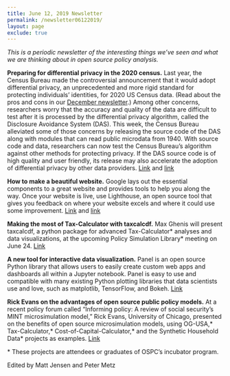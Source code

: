 ```yaml
---
title: June 12, 2019 Newsletter
permalink: /newsletter06122019/
layout: page
exclude: true
---
```

*This is a periodic newsletter of the interesting things we’ve seen and what we are thinking about in open source policy analysis.*

**Preparing for differential privacy in the 2020 census.** Last year, the Census Bureau made the controversial announcement that it would adopt differential privacy, an unprecedented and more rigid standard for protecting individuals’ identities, for 2020 US Census data. (Read about the pros and cons in our [December newsletter](https://www.ospc.org/newsletter12192018/).) Among other concerns, researchers worry that the accuracy and quality of the data are difficult to test after it is processed by the differential privacy algorithm, called the Disclosure Avoidance System (DAS). This week, the Census Bureau alleviated some of those concerns by releasing the source code of the DAS along with modules that can read public microdata from 1940. With source code and data, researchers can now test the Census Bureau’s algorithm against other methods for protecting privacy.  If the DAS source code is of high quality and user friendly, its release may also accelerate the adoption of differential privacy by other data providers. [Link](https://www.census.gov/newsroom/blogs/research-matters/2019/06/disclosure_avoidance.html) and [link](https://github.com/uscensusbureau/census2020-das-e2e)

**How to make a beautiful website.** Google lays out the essential components to a great website and provides tools to help you along the way. Once your website is live, use Lighthouse, an open source tool that gives you feedback on where your website excels and where it could use some improvement. [Link](https://developers.google.com/web/fundamentals/) and [link](https://github.com/GoogleChrome/lighthouse)    

<p><strong>Making the most of Tax-Calculator with taxcalcdf.</strong> Max Ghenis will present taxcalcdf, a python package for advanced Tax-Calculator&ast; analyses and data visualizations, at the upcoming Policy Simulation Library&ast; meeting on June 24. <a href="http://www.aei.org/events/the-policy-simulation-library-dc-meeting-making-the-most-of-tax-calculator-with-taxcalcdf/">Link</a></p> 

**A new tool for interactive data visualization.** Panel is an open source Python library that allows users to easily create custom web apps and dashboards all within a Jupyter notebook. Panel is easy to use and compatible with many existing Python plotting libraries that data scientists use and love, such as matplotlib, TensorFlow, and Bokeh. [Link](https://medium.com/@philipp.jfr/panel-announcement-2107c2b15f52)

<p><strong>Rick Evans on the advantages of open source public policy models.</strong> At a recent policy forum called “Informing policy: A review of social security’s MINT microsimulation model,” Rick Evans, University of Chicago, presented on the benefits of open source microsimulation models, using OG-USA,&ast; Tax-Calculator,&ast; Cost-of-Capital-Calculator,&ast; and the Synthetic Household Data&ast; projects as examples. <a href="https://www.youtube.com/watch?v=eay5wwsgQbo&t=324m45s">Link</a></p>

<p>&ast; These projects are attendees or graduates of OSPC’s incubator program.</p>

Edited by Matt Jensen and Peter Metz